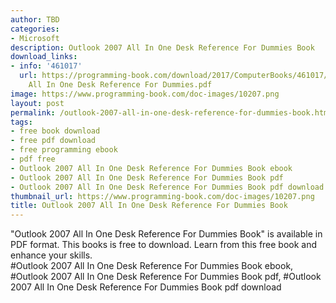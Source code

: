```yaml
---
author: TBD
categories:
- Microsoft
description: Outlook 2007 All In One Desk Reference For Dummies Book
download_links:
- info: '461017'
  url: https://programming-book.com/download/2017/ComputerBooks/461017/Outlook 2007
    All In One Desk Reference For Dummies.pdf
image: https://www.programming-book.com/doc-images/10207.png
layout: post
permalink: /outlook-2007-all-in-one-desk-reference-for-dummies-book.html
tags:
- free book download
- free pdf download
- free programming ebook
- pdf free
- Outlook 2007 All In One Desk Reference For Dummies Book ebook
- Outlook 2007 All In One Desk Reference For Dummies Book pdf
- Outlook 2007 All In One Desk Reference For Dummies Book pdf download
thumbnail_url: https://www.programming-book.com/doc-images/10207.png
title: Outlook 2007 All In One Desk Reference For Dummies Book
---
```


 
<div class="item-desc text-justify">
  "Outlook 2007 All In One Desk Reference For Dummies Book" is available in PDF format. This books is free to download. Learn from this free book and enhance your skills.
  <br>
  #Outlook 2007 All In One Desk Reference For Dummies Book ebook, #Outlook 2007 All In One Desk Reference For Dummies Book pdf, #Outlook 2007 All In One Desk Reference For Dummies Book pdf download
</div>